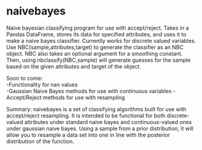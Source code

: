 naivebayes
==========
Naive bayesian classifying program for use with accept/reject. Takes in a Pandas DataFrame, stores its data for specified attributes, and uses it to make a naive bayes classifier. Currently works for discrete valued variables. Use NBC(sample,attributes,target) to generate the classifier as an NBC object. NBC also takes an optional argument for a smoothing constant. Then, using nbclassify(NBC,sample) will generate guesses for the sample based on the given attributes and target of the object.

Soon to come:  
-Functionality for nan values  
-Gaussian Naive Bayes methods for use with continuous variables
-Accept/Reject methods for use with resampling

Summary:
naivebayes is a set of classifying algorithms built for use with accept/reject resampling. It is intended to be functional for both discrete-valued attributes under standard naive bayes and continuous-valued ones under gaussian naive bayes. Using a sample from a prior distribution, it will allow you to resample a data set into one in line with the posterior distribution of the function.

